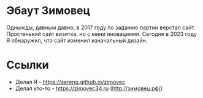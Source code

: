 # Эбаут Зимовец
Одныжды, давным давно, в 2017 году по заданию партии верстал сайт. Простенький сайт визитка, но с мини иновациями. Сегодня в 2023 году Я обнаружил, что сайт изменил изначальный дизайн.

# Ссылки
- Делал Я - https://serenq.github.io/zimovec
- Делал кто-то - https://zimovec34.ru (http://зимовец.рф/)

